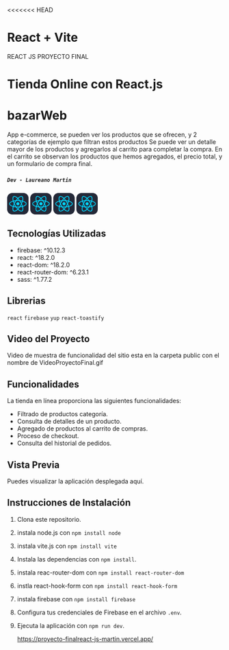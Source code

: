<<<<<<< HEAD
# React + Vite

REACT JS
PROYECTO FINAL

# Tienda Online con React.js

# bazarWeb
App e-commerce, se pueden ver los productos que se ofrecen, y 2 categorías de ejemplo que filtran estos productos
Se puede ver un detalle mayor de los productos y agregarlos al carrito para completar la compra.
En el carrito se observan los productos que hemos agregados, el precio total, y un formulario de compra final.

##### `Dev - Laureano Martin `


<div>
  <img src="https://raw.githubusercontent.com/tandpfun/skill-icons/65dea6c4eaca7da319e552c09f4cf5a9a8dab2c8/icons/React-Dark.svg" width="50" />
  <img src="https://raw.githubusercontent.com/tandpfun/skill-icons/65dea6c4eaca7da319e552c09f4cf5a9a8dab2c8/icons/React-Dark.svg" width="50" />
  <img src="https://raw.githubusercontent.com/tandpfun/skill-icons/65dea6c4eaca7da319e552c09f4cf5a9a8dab2c8/icons/React-Dark.svg" width="50" />
  <img src="https://raw.githubusercontent.com/tandpfun/skill-icons/65dea6c4eaca7da319e552c09f4cf5a9a8dab2c8/icons/React-Dark.svg" width="50" />
</div>

## Tecnologías Utilizadas
* firebase: ^10.12.3
* react: ^18.2.0
* react-dom: ^18.2.0
* react-router-dom: ^6.23.1
* sass: ^1.77.2

## Librerias

`react` `firebase` `yup` `react-toastify`

## Video del Proyecto
Video de muestra de funcionalidad del sitio esta en la carpeta public con el nombre de VideoProyectoFinal.gif 

## Funcionalidades

La tienda en línea proporciona las siguientes funcionalidades:

- Filtrado de productos categoría.
- Consulta de detalles de un producto.
- Agregado de productos al carrito de compras.
- Proceso de checkout.
- Consulta del historial de pedidos.

## Vista Previa

Puedes visualizar la aplicación desplegada aquí.


## Instrucciones de Instalación

1. Clona este repositorio.
2. instala node.js con `npm install node`
3. instala vite.js con `npm install vite`
4. Instala las dependencias con `npm install`.
5. instala reac-router-dom con `npm install react-router-dom`
6. instla react-hook-form con `npm install react-hook-form`
7. instala firebase con `npm install firebase`
8. Configura tus credenciales de Firebase en el archivo `.env`.
9. Ejecuta la aplicación con `npm run dev`.


   https://proyecto-finalreact-js-martin.vercel.app/


